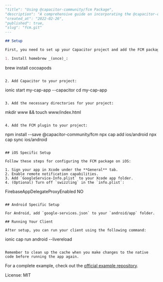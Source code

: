 ```markdown
---
"title": "Using @capacitor-community/fcm Package",
"description": "A comprehensive guide on incorporating the @capacitor-community/fcm package into your Capacitor project for push notifications.",
"created_at": "2022-02-26",
"published": true,
"slug": "fcm.git"
---

## Setup

First, you need to set up your Capacitor project and add the FCM package. Follow these steps:

1. Install homebrew _(once)_:
   ```
   brew install cocoapods
   ```

2. Add Capacitor to your project:
   ```
   ionic start my-cap-app --capacitor
   cd my-cap-app
   ```

3. Add the necessary directories for your project:
   ```
   mkdir www && touch www/index.html
   ```

4. Add the FCM plugin to your project:
   ```
   npm install --save @capacitor-community/fcm
   npx cap add ios/android
   npx cap sync ios/android
   ```

## iOS Specific Setup

Follow these steps for configuring the FCM package on iOS:

1. Sign your app in Xcode under the **General** tab.
2. Enable remote notification capabilities.
3. Add `GoogleService-Info.plist` to your Xcode app folder.
4. (Optional) Turn off `swizzling` in the `info.plist`:
   ```
   <key>FirebaseAppDelegateProxyEnabled</key>
   <string>NO</string>
   ```

## Android Specific Setup

For Android, add `google-services.json` to your `android/app` folder.

## Running Your Client

After setup, you can run your client using the following command:
```
ionic cap run android --livereload
```

Remember to clean up the cache when you make changes to the native code before running the app again.
```

For a complete example, check out the [official example repository](https://github.com/capacitor-community/fcm/tree/master/example).

License: MIT
```
